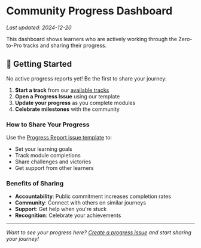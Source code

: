 # Community Progress Dashboard

*Last updated: 2024-12-20*

This dashboard shows learners who are actively working through the Zero-to-Pro tracks and sharing their progress.

## 🌱 Getting Started

No active progress reports yet! Be the first to share your journey:

1. **Start a track** from our [available tracks](../tracks/index.md)
2. **Open a Progress Issue** using our template
3. **Update your progress** as you complete modules
4. **Celebrate milestones** with the community

### How to Share Your Progress

Use the [Progress Report issue template](https://github.com/AyhamJo7/Zero-2-Pro/issues/new?template=progress.md) to:

- Set your learning goals
- Track module completions
- Share challenges and victories
- Get support from other learners

### Benefits of Sharing

- **Accountability**: Public commitment increases completion rates
- **Community**: Connect with others on similar journeys
- **Support**: Get help when you're stuck
- **Recognition**: Celebrate your achievements

---

*Want to see your progress here? [Create a progress issue](https://github.com/AyhamJo7/Zero-2-Pro/issues/new?template=progress.md) and start sharing your journey!*

